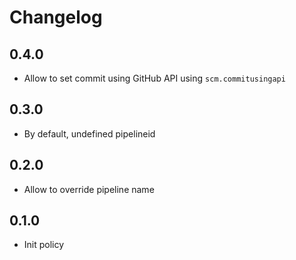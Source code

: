 # Changelog

## 0.4.0

* Allow to set commit using GitHub API using `scm.commitusingapi`

## 0.3.0

* By default, undefined pipelineid

## 0.2.0

* Allow to override pipeline name

## 0.1.0

* Init policy

